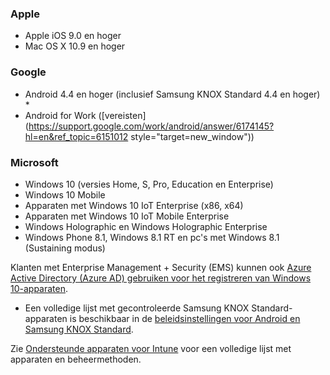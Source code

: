 

### <a name="apple"></a>Apple
  - Apple iOS 9.0 en hoger
  - Mac OS X 10.9 en hoger

### <a name="google"></a>Google
  - Android 4.4 en hoger (inclusief Samsung KNOX Standard 4.4 en hoger) *
  - Android for Work ([vereisten](https://support.google.com/work/android/answer/6174145?hl=en&ref_topic=6151012 style="target=new_window"))

### <a name="microsoft"></a>Microsoft
  - Windows 10 (versies Home, S, Pro, Education en Enterprise)
  - Windows 10 Mobile
  - Apparaten met Windows 10 IoT Enterprise (x86, x64)
  - Apparaten met Windows 10 IoT Mobile Enterprise
  - Windows Holographic en Windows Holographic Enterprise
  - Windows Phone 8.1, Windows 8.1 RT en pc's met Windows 8.1 (Sustaining modus)

Klanten met Enterprise Management + Security (EMS) kunnen ook [Azure Active Directory (Azure AD) gebruiken voor het registreren van Windows 10-apparaten](/intune-classic/deploy-use/set-up-windows-device-management-with-microsoft-intune#azure-active-directory-enrollment).

* Een volledige lijst met gecontroleerde Samsung KNOX Standard-apparaten is beschikbaar in de [beleidsinstellingen voor Android en Samsung KNOX Standard](/intune-classic/android-policy-settings-in-microsoft-intune.md#supported-samsung-knox-standard-devices).

Zie [Ondersteunde apparaten voor Intune](/intune/supported-devices-browsers#intune-supported-devices) voor een volledige lijst met apparaten en beheermethoden.
